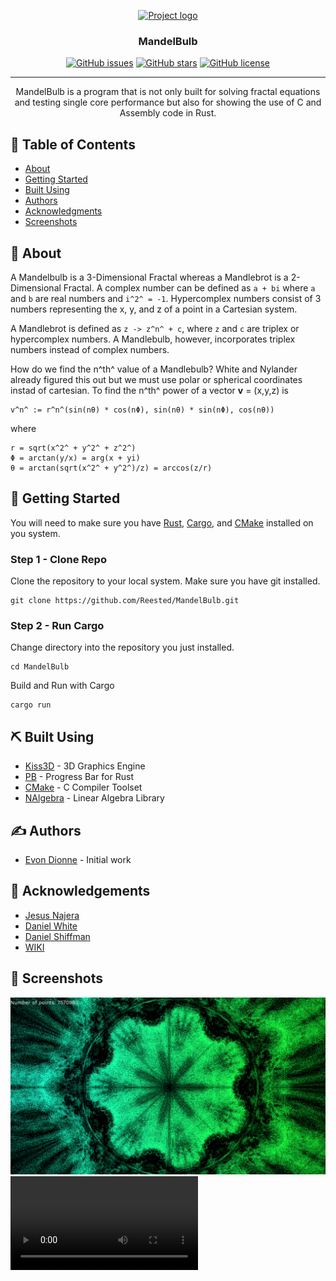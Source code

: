 <p align="center">
  <a href="" rel="noopener">
 <img width=200px height=200px src="http://celarek.at/wp/wp-content/uploads/2014/05/mandelbulb_big.jpg" alt="Project logo"></a>
</p>

<h3 align="center">MandelBulb</h3>

<div align="center">

[![GitHub issues](https://img.shields.io/github/issues/Reested/MandleBulb)](https://github.com/Reested/MandleBulb/issues)
[![GitHub stars](https://img.shields.io/github/stars/Reested/MandleBulb)](https://github.com/Reested/MandleBulb/stargazers)
[![GitHub license](https://img.shields.io/github/license/Reested/MandleBulb)](https://github.com/Reested/MandleBulb)

</div>

---

<p align="center"> MandelBulb is a program that is not only built for solving fractal equations and testing single core performance but also for showing the use of C and Assembly code in Rust.
    <br> 
</p>

## 📝 Table of Contents
- [About](#about)
- [Getting Started](#getting_started)
- [Built Using](#built_using)
- [Authors](#authors)
- [Acknowledgments](#acknowledgement)
- [Screenshots](#screenshots)

## 🧐 About <a name = "about"></a>
A Mandelbulb is a 3-Dimensional Fractal whereas a Mandlebrot is a 2-Dimensional Fractal. A complex number can be defined as `a + bi` where `a` and `b` are real numbers and `i^2^ = -1`. Hypercomplex numbers consist of 3 numbers representing the x, y, and z of a point in a Cartesian system. 

A Mandlebrot is defined as `z -> z^n^ + c`, where `z` and `c` are triplex or hypercomplex numbers. A Mandlebulb, however, incorporates triplex numbers instead of complex numbers.

How do we find the n^th^ value of a Mandlebulb? White and Nylander already figured this out but we must use polar or spherical coordinates instad of cartesian. To find the n^th^ power of a vector **v** = (x,y,z) is 
```
v^n^ := r^n^(sin(nθ) * cos(nΦ), sin(nθ) * sin(nΦ), cos(nθ))
```
where 
```
r = sqrt(x^2^ + y^2^ + z^2^)
Φ = arctan(y/x) = arg(x + yi)
θ = arctan(sqrt(x^2^ + y^2^)/z) = arccos(z/r)
```

## 🏁 Getting Started <a name = "getting_started"></a>
You will need to make sure you have [Rust](https://www.rust-lang.org/tools/install), [Cargo](https://doc.rust-lang.org/cargo/getting-started/installation.html), and [CMake](https://cmake.org/install/) installed on you system.

### Step 1 - Clone Repo
Clone the repository to your local system. Make sure you have git installed.
```
git clone https://github.com/Reested/MandelBulb.git
```

### Step 2 - Run Cargo
Change directory into the repository you just installed.
```
cd MandelBulb
```

Build and Run with Cargo
```
cargo run
```

## ⛏️ Built Using <a name = "built_using"></a>
- [Kiss3D](https://github.com/sebcrozet/kiss3d) - 3D Graphics Engine
- [PB](https://github.com/a8m/pb) - Progress Bar for Rust
- [CMake](https://cmake.org) - C Compiler Toolset
- [NAlgebra](https://github.com/dimforge/nalgebra) - Linear Algebra Library

## ✍️ Authors <a name = "authors"></a>
- [Evon Dionne](https://github.com/Reested/) - Initial work

## 🎉 Acknowledgements <a name = "acknowledgement"></a>
- [Jesus Najera](https://www.cantorsparadise.com/mandelbulb-three-dimensional-fractals-d74c0317b76d)
- [Daniel White](https://www.skytopia.com/project/fractal/2mandelbulb.html#epilogue)
- [Daniel Shiffman](http://thecodingtrain.com/)
- [WIKI](https://en.wikipedia.org/wiki/Mandelbulb)

## 📸 Screenshots <a name = "screenshots"></a>
![Inside MandelBulb](/res/mandelbulb_inside.png?raw=true "Inide of a MandelBulb")
![Inside Video MandelBulb](/res/inside_of_mandelbulb.mov?raw=true "Inide video of a MandelBulb")